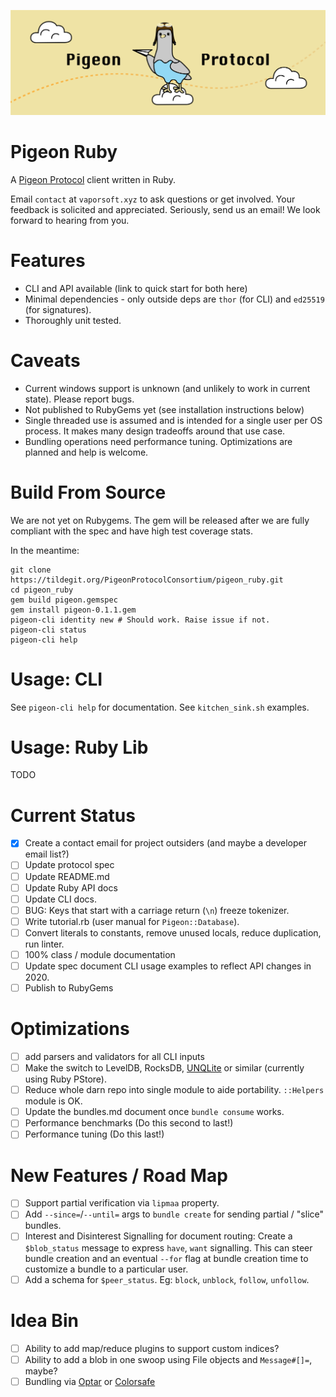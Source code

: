 ![](logo.png)

# Pigeon Ruby

A [Pigeon Protocol](https://tildegit.org/PigeonProtocolConsortium/protocol_spec) client written in Ruby.

Email `contact` at `vaporsoft.xyz` to ask questions or get involved. Your feedback is solicited and appreciated. Seriously, send us an email! We look forward to hearing from you.

# Features

 * CLI and API available (link to quick start for both here)
 * Minimal dependencies - only outside deps are `thor` (for CLI) and `ed25519` (for signatures).
 * Thoroughly unit tested.

# Caveats

 * Current windows support is unknown (and unlikely to work in current state). Please report bugs.
 * Not published to RubyGems yet (see installation instructions below)
 * Single threaded use is assumed and is intended for a single user per OS process. It makes many design tradeoffs around that use case.
 * Bundling operations need performance tuning. Optimizations are planned and help is welcome.

# Build From Source

We are not yet on Rubygems. The gem will be released after we are fully compliant with the spec and have high test coverage stats.

In the meantime:

```
git clone https://tildegit.org/PigeonProtocolConsortium/pigeon_ruby.git
cd pigeon_ruby
gem build pigeon.gemspec
gem install pigeon-0.1.1.gem
pigeon-cli identity new # Should work. Raise issue if not.
pigeon-cli status
pigeon-cli help
```

# Usage: CLI

See `pigeon-cli help` for documentation.
See `kitchen_sink.sh` examples.

# Usage: Ruby Lib

TODO

# Current Status

 - [X] Create a contact email for project outsiders (and maybe a developer email list?)
 - [ ] Update protocol spec
 - [ ] Update README.md
 - [ ] Update Ruby API docs
 - [ ] Update CLI docs.
 - [ ] BUG: Keys that start with a carriage return (`\n`) freeze tokenizer.
 - [ ] Write tutorial.rb (user manual for `Pigeon::Database`).
 - [ ] Convert literals to constants, remove unused locals, reduce duplication, run linter.
 - [ ] 100% class / module documentation
 - [ ] Update spec document CLI usage examples to reflect API changes in 2020.
 - [ ] Publish to RubyGems

# Optimizations

 - [ ] add parsers and validators for all CLI inputs
 - [ ] Make the switch to LevelDB, RocksDB, [UNQLite](https://unqlite.org/features.html) or similar (currently using Ruby PStore).
 - [ ] Reduce whole darn repo into single module to aide portability. `::Helpers` module is OK.
 - [ ] Update the bundles.md document once `bundle consume` works.
 - [ ] Performance benchmarks (Do this second to last!)
 - [ ] Performance tuning (Do this last!)

# New Features / Road Map

 - [ ] Support partial verification via `lipmaa` property.
 - [ ] Add `--since=`/`--until=` args to `bundle create` for sending partial / "slice" bundles.
 - [ ] Interest and Disinterest Signalling for document routing: Create a `$blob_status` message to express `have`, `want` signalling. This can steer bundle creation and an eventual `--for` flag at bundle creation time to customize a bundle to a particular user.
 - [ ] Add a schema for `$peer_status`. Eg: `block`, `unblock`, `follow`, `unfollow`.

# Idea Bin

 - [ ] Ability to add map/reduce plugins to support custom indices?
 - [ ] Ability to add a blob in one swoop using File objects and `Message#[]=`, maybe?
 - [ ] Bundling via [Optar](http://ronja.twibright.com/optar/) or [Colorsafe](https://github.com/colorsafe/colorsafe)
